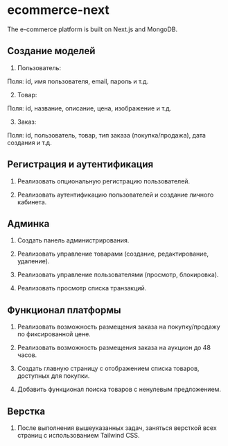 # ecommerce-next

The e-commerce platform is built on Next.js and MongoDB.

## Создание моделей

1. Пользователь:

Поля: id, имя пользователя, email, пароль и т.д.

2. Товар:

Поля: id, название, описание, цена, изображение и т.д.

3. Заказ:

Поля: id, пользователь, товар, тип заказа (покупка/продажа), дата создания и т.д.

## Регистрация и аутентификация

1. Реализовать опциональную регистрацию пользователей.

2. Реализовать аутентификацию пользователей и создание личного кабинета.

## Админка

1. Создать панель администрирования.

2. Реализовать управление товарами (создание, редактирование, удаление).

3. Реализовать управление пользователями (просмотр, блокировка).

4. Реализовать просмотр списка транзакций.

## Функционал платформы

1. Реализовать возможность размещения заказа на покупку/продажу по фиксированной цене.

2. Реализовать возможность размещения заказа на аукцион до 48 часов.

3. Создать главную страницу с отображением списка товаров, доступных для покупки.

4. Добавить функционал поиска товаров с ненулевым предложением.

## Верстка

1. После выполнения вышеуказанных задач, заняться версткой всех страниц с использованием Tailwind CSS.